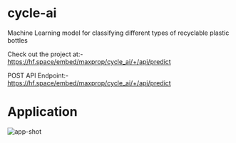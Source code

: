 # cycle-ai
Machine Learning model for classifying different types of recyclable plastic bottles


Check out the project at:-  https://hf.space/embed/maxprop/cycle_ai/+/api/predict

POST API Endpoint:-  https://hf.space/embed/maxprop/cycle_ai/+/api/predict

# Application
![app-shot](https://user-images.githubusercontent.com/105202204/184667427-229f9989-60d8-44f3-b41f-93f902c28808.png)


